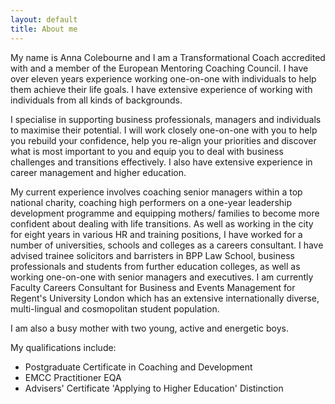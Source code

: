 ```yaml
---
layout: default
title: About me
---
```


My name is Anna Colebourne and I am a Transformational Coach accredited with and a member of the European Mentoring Coaching Council.
I have over eleven years experience working one-on-one with individuals to help them achieve their life goals.
I have extensive experience of working with individuals from all kinds of backgrounds. 

I specialise in supporting business professionals, managers and individuals to maximise their potential.
I will work closely one-on-one with you to help you rebuild your confidence, help you re-align your priorities and discover
what is most important to you and equip you to deal with business challenges and transitions effectively.
I also have extensive experience in career management and higher education.

My current experience involves coaching senior managers within a top national charity, coaching high performers on a one-year leadership
development programme and equipping mothers/ families to become more confident about dealing with life transitions.
As well as working in the city for eight years in various HR and training positions, I have worked for a number of universities,
schools and colleges as a careers consultant. I have advised trainee solicitors and barristers in BPP Law School,
business professionals and students from further education colleges, as well as working one-on-one with senior managers and executives.
I am currently Faculty Careers Consultant for Business and Events Management for Regent's University London which has an extensive
internationally diverse, multi-lingual and cosmopolitan student population. 

I am also a busy mother with two young, active and energetic boys.

My qualifications include:

* Postgraduate Certificate in Coaching and Development
* EMCC Practitioner EQA
* Advisers' Certificate 'Applying to Higher Education' Distinction
